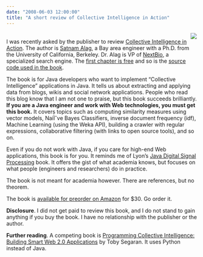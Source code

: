 ```yaml
---
date: "2008-06-03 12:00:00"
title: "A short review of Collective Intelligence in Action"
---
```




<img decoding="async" src="https://images.manning.com/150/190/resize/book/4/6999740-a424-4da8-8116-1251e7130e38/alag.png" style="float:right; margin:3px;" /><br/>
I was recently asked by the publisher to review [Collective Intelligence in Action](https://www.manning.com/books/collective-intelligence-in-action). The author is [Satnam Alag](https://www.linkedin.com/start/join?trk=login_reg_redirect&amp;session_redirect=https%3A%2F%2Fwww.linkedin.com%2Fprofile%2Fview%3Fid%3DAAEAAAAdb6cB90hh2WaEb96ohUzSkiF5K440-HU), a Bay area engineer with a Ph.D. from the University of California, Berkeley. Dr. Alag is VP of [NextBio](http://www.nextbio.com/b/nextbioCorp.nb), a specialized search engine.
The [first chapter is free](https://www.manning.com/) and so is the [source code used in the book](https://www.manning.com/).

The book is for Java developers who want to implement &ldquo;Collective Intelligence&rdquo; applications in Java. It tells us about extracting and applying data from blogs, wikis and social network applications. People who read this blog know that I am not one to praise, but this book succeeds brilliantly. __If you are a Java engineer and work with Web technologies, you must get this book.__ It covers topics such as computing similarity measures using vector models, NaiÌˆve Bayes Classifiers, inverse document frequency (idf), Machine Learning (using the Weka API), building a crawler with regular expressions, collaborative filtering (with links to open source tools), and so on.

Even if you do not work with Java, if you care for high-end Web applications, this book is for you. It reminds me of Lyon&rsquo;s [Java Digital Signal Processing](https://www.amazon.com/Java%C2%BF-Digital-Signal-Processing-Douglas/dp/1558515682) book. It offers the gist of what academia knows, but focuses on what people (engineers and researchers) do in practice.

The book is not meant for academia however. There are references, but no theorem.

The book is [available for preorder on Amazon](https://www.amazon.com/Collective-Intelligence-Action-Satnam-Alag/dp/1933988312/ref=pd_bbs_sr_1?ie=UTF8&#038;s=books&#038;qid=1212546391&#038;sr=8-1) for $30. Go order it.

__Disclosure__. I did not get paid to review this book, and I do not stand to gain anything if you buy the book. I have no relationship with the publisher or the author.

__Further reading__. A competing book is [Programming Collective Intelligence: Building Smart Web 2.0 Applications](https://www.amazon.com/Programming-Collective-Intelligence-Building-Applications/dp/0596529325/ref=sr_1_1?ie=UTF8&#038;s=books&#038;qid=1212582031&#038;sr=8-1) by Toby Segaran. It uses Python instead of Java.

